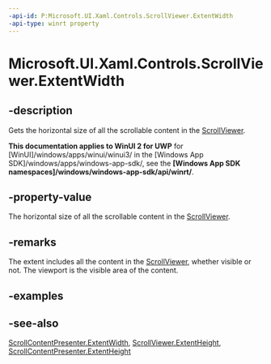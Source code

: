 ```yaml
---
-api-id: P:Microsoft.UI.Xaml.Controls.ScrollViewer.ExtentWidth
-api-type: winrt property
---
```


<!-- Property syntax
public double ExtentWidth { get; }
-->

# Microsoft.UI.Xaml.Controls.ScrollViewer.ExtentWidth

## -description
Gets the horizontal size of all the scrollable content in the [ScrollViewer](scrollviewer.md).

**This documentation applies to WinUI 2 for UWP** for [WinUI]/windows/apps/winui/winui3/ in the [Windows App SDK]/windows/apps/windows-app-sdk/, see the **[Windows App SDK namespaces]/windows/windows-app-sdk/api/winrt/**.

## -property-value
The horizontal size of all the scrollable content in the [ScrollViewer](scrollviewer.md).

## -remarks
The extent includes all the content in the [ScrollViewer](scrollviewer.md), whether visible or not. The viewport is the visible area of the content.

## -examples

## -see-also
[ScrollContentPresenter.ExtentWidth](scrollcontentpresenter_extentwidth.md), [ScrollViewer.ExtentHeight](scrollviewer_extentheight.md), [ScrollContentPresenter.ExtentHeight](scrollcontentpresenter_extentheight.md)
